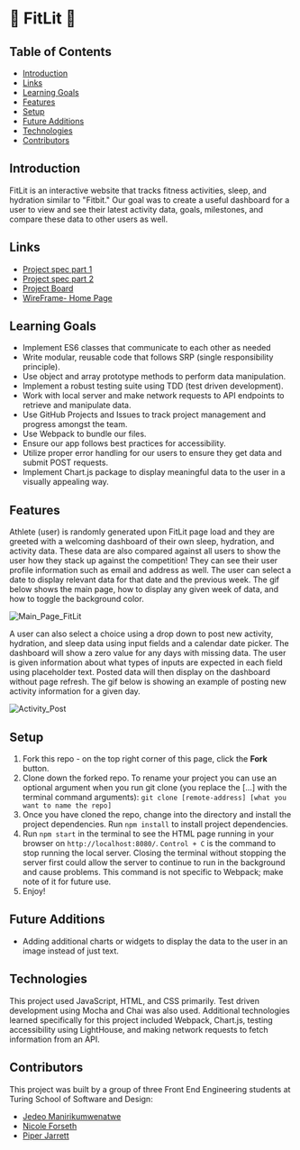 # 👟 FitLit 👟

## Table of Contents
- [Introduction](#introduction)
- [Links](#links)
- [Learning Goals](#learning-goals)
- [Features](#features)
- [Setup](#setup)
- [Future Additions](#future-additions)
- [Technologies](#Technologies)
- [Contributors](#contributors)

## Introduction
FitLit is an interactive website that tracks fitness activities, sleep, and hydration similar to "Fitbit." Our goal was to create a useful dashboard for a user to view and see their latest activity data, goals, milestones, and compare these data to other users as well. 

## Links
- [Project spec part 1](https://frontend.turing.edu/projects/Fitlit-part-one.html)
- [Project spec part 2](https://frontend.turing.edu/projects/Fitlit-part-two.html)
- [Project Board](https://github.com/users/piperjarrett/projects/1)
- [WireFrame- Home Page](https://user-images.githubusercontent.com/18154724/188244225-d1bef7e1-2ced-47ee-8cbc-9a1451f8f815.png)

## Learning Goals 
- Implement ES6 classes that communicate to each other as needed
- Write modular, reusable code that follows SRP (single responsibility principle).
- Use object and array prototype methods to perform data manipulation. 
- Implement a robust testing suite using TDD (test driven development).
- Work with local server and make network requests to API endpoints to retrieve and manipulate data.
- Use GitHub Projects and Issues to track project management and progress amongst the team. 
- Use Webpack to bundle our files.
- Ensure our app follows best practices for accessibility.
- Utilize proper error handling for our users to ensure they get data and submit POST requests. 
- Implement Chart.js package to display meaningful data to the user in a visually appealing way. 


## Features
Athlete (user) is randomly generated upon FitLit page load and they are greeted with a welcoming dashboard of their own sleep, hydration, and activity data. These data are also compared against all users to show the user how they stack up against the competition! They can see their user profile information such as email and address as well. The user can select a date to display relevant data for that date and the previous week. The gif below shows the main page, how to display any given week of data, and how to toggle the background color. 

![Main_Page_FitLit](https://user-images.githubusercontent.com/18154724/191154439-2dca5860-f244-4e14-8a22-5af9e0f02b65.gif)

A user can also select a choice using a drop down to post new activity, hydration, and sleep data using input fields and a calendar date picker. The dashboard will show a zero value for any days with missing data. The user is given information about what types of inputs are expected in each field using placeholder text. Posted data will then display on the dashboard without page refresh. The gif below is showing an example of posting new activity information for a given day.

![Activity_Post](https://user-images.githubusercontent.com/18154724/191154867-4d939787-5901-42bb-a08a-602a6a351ff5.gif)

## Setup
1. Fork this repo - on the top right corner of this page, click the **Fork** button. 
2. Clone down the forked repo. To rename your project you can use an optional argument when you run git clone (you replace the [...] with the terminal command arguments): `git clone [remote-address] [what you want to name the repo]`
3. Once you have cloned the repo, change into the directory and install the project dependencies. Run `npm install` to install project dependencies.
4. Run `npm start` in the terminal to see the HTML page running in your browser on `http://localhost:8080/`. `Control + C` is the command to stop running the local server.  Closing the terminal without stopping the server first could allow the server to continue to run in the background and cause problems. This command is not specific to Webpack; make note of it for future use. 
5. Enjoy!

## Future Additions
- Adding additional charts or widgets to display the data to the user in an image instead of just text.

## Technologies
This project used JavaScript, HTML, and CSS primarily. Test driven development using Mocha and Chai was also used. Additional technologies learned specifically for this project included Webpack, Chart.js, testing accessibility using LightHouse, and making network requests to fetch information from an API. 

## Contributors
This project was built by a group of three Front End Engineering students at Turing School of Software and Design: 
- [Jedeo Manirikumwenatwe](https://github.com/Jedeo)
- [Nicole Forseth](https://github.com/forsethnico)
- [Piper Jarrett](https://github.com/piperjarrett)
